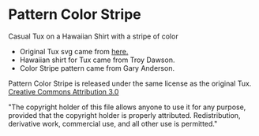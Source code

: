 # Pattern Color Stripe

Casual Tux on a Hawaiian Shirt with a stripe of color

* Original Tux svg came from <a href="https://commons.wikimedia.org/wiki/File:Tux.svg">here.</a>
* Hawaiian shirt for Tux came from Troy Dawson.
* Color Stripe pattern came from Gary Anderson.

Pattern Color Stripe is released under the same license as the original Tux. 
<br><a href="http://creativecommons.org/licenses/by/3.0/"> Creative Commons Attribution 3.0 </a> 

"The copyright holder of this file allows anyone to use it for any purpose, provided that the copyright holder is properly attributed. Redistribution, derivative work, commercial use, and all other use is permitted."
